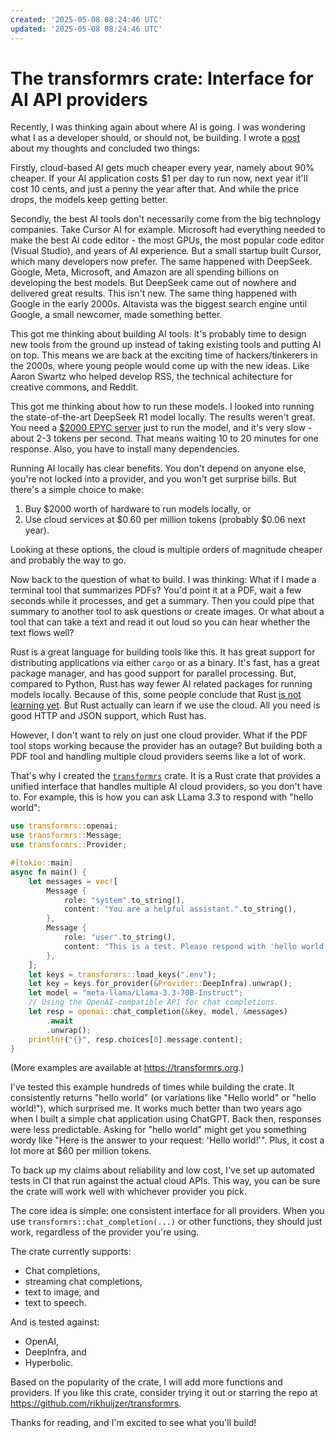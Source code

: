 ```yaml
---
created: '2025-05-08 08:24:46 UTC'
updated: '2025-05-08 08:24:46 UTC'
---
```


# The transformrs crate: Interface for AI API providers

Recently, I was thinking again about where AI is going.
I was wondering what I as a developer should, or should not, be building.
I wrote a [post](/posts/ai-learning-rate/) about my thoughts and concluded two things:

Firstly, cloud-based AI gets much cheaper every year, namely about 90% cheaper.
If your AI application costs \$1 per day to run now, next year it'll cost 10 cents, and just a penny the year after that.
And while the price drops, the models keep getting better.

Secondly, the best AI tools don't necessarily come from the big technology companies.
Take Cursor AI for example.
Microsoft had everything needed to make the best AI code editor - the most GPUs, the most popular code editor (Visual Studio), and years of AI experience.
But a small startup built Cursor, which many developers now prefer.
The same happened with DeepSeek.
Google, Meta, Microsoft, and Amazon are all spending billions on developing the best models.
But DeepSeek came out of nowhere and delivered great results.
This isn't new.
The same thing happened with Google in the early 2000s.
Altavista was the biggest search engine until Google, a small newcomer, made something better.

This got me thinking about building AI tools.
It's probably time to design new tools from the ground up instead of taking existing tools and putting AI on top.
This means we are back at the exciting time of hackers/tinkerers in the 2000s, where young people would come up with the new ideas.
Like Aaron Swartz who helped develop RSS, the technical achitecture for creative commons, and Reddit.

This got me thinking about how to run these models.
I looked into running the state-of-the-art DeepSeek R1 model locally.
The results weren't great.
You need a [\$2000 EPYC server](https://digitalspaceport.com/how-to-run-deepseek-r1-671b-fully-locally-on-2000-epyc-rig/)
just to run the model, and it's very slow - about 2-3 tokens per second.
That means waiting 10 to 20 minutes for one response.
Also, you have to install many dependencies.

Running AI locally has clear benefits.
You don't depend on anyone else, you're not locked into a provider, and you won't get surprise bills.
But there's a simple choice to make:
1. Buy \$2000 worth of hardware to run models locally, or
2. Use cloud services at \$0.60 per million tokens (probably \$0.06 next year).

Looking at these options, the cloud is multiple orders of magnitude cheaper and probably the way to go.

Now back to the question of what to build.
I was thinking:
What if I made a terminal tool that summarizes PDFs?
You'd point it at a PDF, wait a few seconds while it processes, and get a summary.
Then you could pipe that summary to another tool to ask questions or create images.
Or what about a tool that can take a text and read it out loud so you can hear whether the text flows well?

Rust is a great language for building tools like this.
It has great support for distributing applications via either `cargo` or as a binary.
It's fast, has a great package manager, and has good support for parallel processing.
But, compared to Python, Rust has way fewer AI related packages for running models locally.
Because of this, some people conclude that Rust [is not learning yet](https://www.arewelearningyet.com/).
But Rust actually can learn if we use the cloud.
All you need is good HTTP and JSON support, which Rust has.

However, I don't want to rely on just one cloud provider.
What if the PDF tool stops working because the provider has an outage?
But building both a PDF tool and handling multiple cloud providers seems like a lot of work.

That's why I created the [`transformrs`](https://transformrs.org) crate.
It is a Rust crate that provides a unified interface that handles multiple AI cloud providers, so you don't have to.
For example, this is how you can ask LLama 3.3 to respond with "hello world":

```rust
use transformrs::openai;
use transformrs::Message;
use transformrs::Provider;

#[tokio::main]
async fn main() {
    let messages = vec![
        Message {
            role: "system".to_string(),
            content: "You are a helpful assistant.".to_string(),
        },
        Message {
            role: "user".to_string(),
            content: "This is a test. Please respond with 'hello world'.".to_string(),
        },
    ];
    let keys = transformrs::load_keys(".env");
    let key = keys.for_provider(&Provider::DeepInfra).unwrap();
    let model = "meta-llama/Llama-3.3-70B-Instruct";
    // Using the OpenAI-compatible API for chat completions.
    let resp = openai::chat_completion(&key, model, &messages)
        .await
        .unwrap();
    println!("{}", resp.choices[0].message.content);
}
```

(More examples are available at <https://transformrs.org>.)

I've tested this example hundreds of times while building the crate.
It consistently returns "hello world" (or variations like "Hello world" or "hello world!"), which surprised me.
It works much better than two years ago when I built a simple chat application using ChatGPT.
Back then, responses were less predictable.
Asking for "hello world" might get you something wordy like "Here is the answer to your request: 'Hello world!'".
Plus, it cost a lot more at \$60 per million tokens.

To back up my claims about reliability and low cost, I've set up automated tests in CI that run against the actual cloud APIs.
This way, you can be sure the crate will work well with whichever provider you pick.

The core idea is simple: one consistent interface for all providers.
When you use `transformrs::chat_completion(...)` or other functions, they should just work, regardless of the provider you're using.

The crate currently supports:

- Chat completions,
- streaming chat completions,
- text to image, and
- text to speech.

And is tested against:

- OpenAI,
- DeepInfra, and
- Hyperbolic.

Based on the popularity of the crate, I will add more functions and providers.
If you like this crate, consider trying it out or starring the repo at <https://github.com/rikhuijzer/transformrs>.

Thanks for reading, and I'm excited to see what you'll build!

